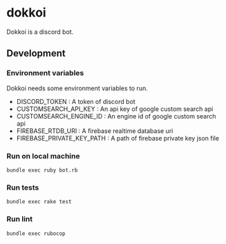 # dokkoi

Dokkoi is a discord bot.

## Development
### Environment variables

Dokkoi needs some environment variables to run.

- DISCORD_TOKEN : A token of discord bot
- CUSTOMSEARCH_API_KEY : An api key of google custom search api
- CUSTOMSEARCH_ENGINE_ID : An engine id of google custom search api
- FIREBASE_RTDB_URI : A firebase realtime database uri
- FIREBASE_PRIVATE_KEY_PATH : A path of firebase private key json file

### Run on local machine

```shell
bundle exec ruby bot.rb
```

### Run tests

```shell
bundle exec rake test
```

### Run lint

```shell
bundle exec rubocop
```
